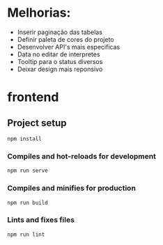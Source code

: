 # Melhorias:
- Inserir paginação das tabelas
- Definir paleta de cores do projeto
- Desenvolver API's mais especificas
- Data no editar de interpretes
- Tooltip para o status diversos
- Deixar design mais reponsivo

# frontend

## Project setup
```
npm install
```

### Compiles and hot-reloads for development
```
npm run serve
```

### Compiles and minifies for production
```
npm run build
```

### Lints and fixes files
```
npm run lint
```
